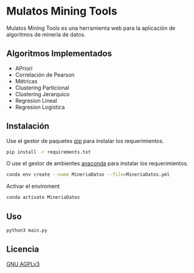 # Mulatos Mining Tools

Mulatos Mining Tools es una herramienta web para la aplicación de algoritmos de minería de datos.

## Algoritmos Implementados
* APriori
* Correlación de Pearson
* Métricas
* Clustering Particional
* Clustering Jerarquico
* Regresion Lineal
* Regresion Logística

## Instalación
Use el gestor de paquetes [pip](https://pip.pypa.io/en/stable/) para instalar los requerimientos.

```bash
pip install -r requirements.txt
```
O use el gestor de ambientes [anaconda](https://www.anaconda.com/) para instalar los requerimientos.

```bash
conda env create --name MineriaDatos --file=MineriaDatos.yml
```
Activar el enviroment

```bash
conda activate MineriaDatos
```

## Uso

```python
python3 main.py
```

## Licencia
[GNU AGPLv3](https://choosealicense.com/licenses/agpl-3.0/)